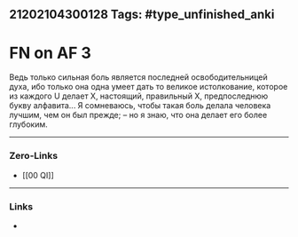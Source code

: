 21202104300128
Tags: #type_unfinished_anki
---
# FN on AF 3

Ведь только сильная боль является последней освободительницей духа, ибо только она одна умеет дать то великое истолкование, которое из каждого U делает X, настоящий, правильный X, предпоследнюю букву алфавита... Я сомневаюсь, чтобы такая боль делала человека лучшим, чем он был прежде; – но я знаю, что она делает его более глубоким.

---
### Zero-Links
- [[00 QI]]
---
### Links
-